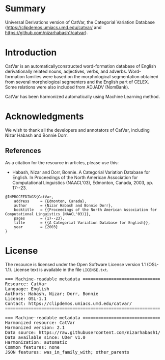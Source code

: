 # Summary

Universal Derivations version of CatVar, the Categorial Variation Database (https://clipdemos.umiacs.umd.edu/catvar/ and https://github.com/nizarhabash1/catvar).


# Introduction

CatVar is an automaticallyconstructed word-formation database of English derivationally related nouns, adjectives, verbs, and adverbs. Word-formation families were based on the morphological segmentation obtained from several morphological segmenters and the English part of CELEX. Some relations were also included from ADJADV (NomBank).

CatVar has been harmonized automatically using Machine Learning method.


# Acknowledgments

We wish to thank all the developers and annotators of CatVar, including Nizar Habash and Bonnie Dorr.


## References

As a citation for the resource in articles, please use this:

* Habash, Nizar and Dorr, Bonnie. A Categorial Variation Database for English. In Proceedings of the North American Association for Computational Linguistics (NAACL'03), Edmonton, Canada, 2003, pp. 17--23.

```
@INPROCEEDINGS{CatVar,
	address     = {Edmonton, Canada},
	author      = {Nizar Habash and Bonnie Dorr},
	booktitle   = {{Proceedings of the North American Association for Computational Linguistics (NAACL'03)}},
	pages       = {17--23},
	title       = {{A Categorial Variation Database for English}},
	year        = {2003}
}
```


# License

The resource is licensed under the Open Software License version 1.1 (OSL-1.1).
License text is available in the file `LICENSE.txt`.


<pre>
=== Machine-readable metadata =================================================
Resource: CatVar
Language: English
Authors: Habash, Nizar; Dorr, Bonnie
License: OSL-1.1
Contact: https://clipdemos.umiacs.umd.edu/catvar/
===============================================================================
</pre>

<pre>
=== Machine-readable metadata =================================================
Harmonized resource: CatVar
Harmonized version: 2.1
Data source: https://raw.githubusercontent.com/nizarhabash1/catvar/master/catvar21.signed
Data available since: UDer v1.0
Harmonization: automatic
Common features: none
JSON features: was_in_family_with; other_parents
